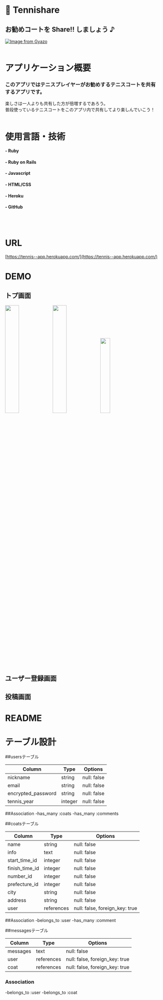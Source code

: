 # 🎾 Tennishare

##  お勧めコートを **Share!!** しましょう ♪ 
  
[![Image from Gyazo](https://i.gyazo.com/82cf2be4ded7c54cba56f67fbcccd92a.jpg)](https://gyazo.com/82cf2be4ded7c54cba56f67fbcccd92a)
<br>
<br>
# アプリケーション概要
###  このアプリではテニスプレイヤーがお勧めするテニスコートを共有するアプリです。
  楽しさは一人よりも共有した方が倍増するであろう。<br>
  普段使っているテニスコートをこのアプリ内で共有してより楽しんでいこう！
<br>
<br>
# 使用言語・技術
#### - Ruby
#### - Ruby on Rails
#### - Javascript
#### - HTML/CSS
#### - Heroku
#### - GitHub
<br>
<br>  

# URL

[https://tennis--app.herokuapp.com/](https://tennis--app.herokuapp.com/)

# DEMO
## トプ画面
<p>
<img src="https://i.gyazo.com/e330f6f9f36cd7124502b4e98c9ff8a6.jpg" width=30%>
<img src="https://i.gyazo.com/48031387c190ecf4cb6aa0f16e757209.jpg" width=30%  heigh=70px>
<img src="https://gyazo.com/f115c0d85482fc06c7c80cd7e534963e" width=25%>
</p>
  
## ユーザー登録画面
## 投稿画面
## 

# README

# テーブル設計

##usersテーブル

| Column                      | Type        | Options                        |
| --------------------------- | ----------- | ------------------------------ |
| nickname                    | string      | null: false                    |
| email                       | string      | null: false                    |
| encrypted_password          | string      | null: false                    |
| tennis_year                 | integer     | null: false                    |
##Association
-has_many   :coats
-has_many   :comments

##coatsテーブル

| Column                      | Type        | Options                        |
| --------------------------- | ----------- | ------------------------------ |
| name                        | string      | null: false                    |
| info                        | text        | null: false                    |
| start_time_id               | integer     | null: false                    |
| finish_time_id              | integer     | null: false                    |
| number_id                   | integer     | null: false                    |
| prefecture_id               | integer     | null: false                    |
| city                        | string      | null: false                    |
| address                     | string      | null: false                    |
| user                        | references  | null: false, foreign_key: true |
##Association
-belongs_to :user
-has_many   :comment

##messagesテーブル

| Column                      | Type        | Options                        |
| --------------------------- | ----------- | ------------------------------ |
| messages                        | text        | null: false                    |
| user                        | references  | null: false, foreign_key: true |
| coat                        | references  | null: false, foreign_key: true |
###  Association

-belongs_to :user
-belongs_to :coat
